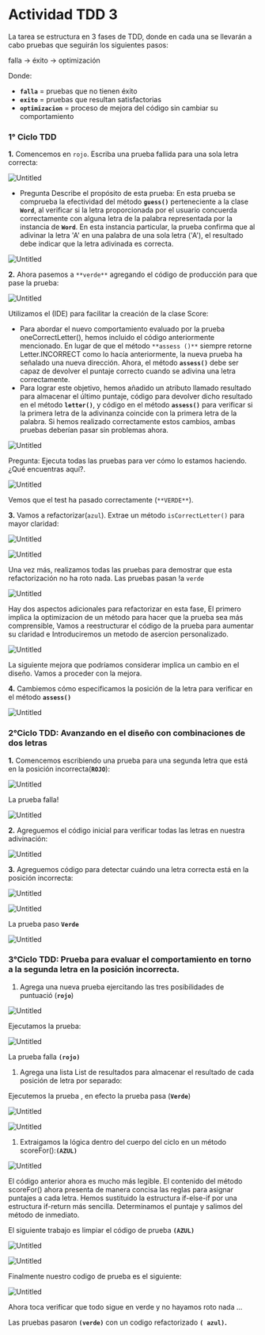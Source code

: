 # Actividad TDD 3

La tarea se estructura en 3 fases de TDD, donde en cada una se llevarán a cabo pruebas que seguirán los siguientes pasos:

falla → éxito → optimización

Donde:

- **`falla`** = pruebas que no tienen éxito
- **`exito`** = pruebas que resultan satisfactorias
- **`optimizacion`** = proceso de mejora del código sin cambiar su comportamiento

### 1° Ciclo TDD

**1.** Comencemos en `rojo`. Escriba una prueba fallida para una sola letra correcta:

![Untitled](images/Untitled.png)

- Pregunta Describe el propósito de esta prueba: 
En esta prueba se comprueba la efectividad del método **`guess()`** perteneciente a la clase **`Word`**, al verificar si la letra proporcionada por el usuario concuerda correctamente con alguna letra de la palabra representada por la instancia de **`Word`**. En esta instancia particular, la prueba confirma que al adivinar la letra 'A' en una palabra de una sola letra ('A'), el resultado debe indicar que la letra adivinada es correcta.

![Untitled](images/Untitled1.png)

**2.** Ahora pasemos a `**verde**` agregando el código de producción para que pase la prueba:

![Untitled](images/Untitled%202.png)

Utilizamos el (IDE) para facilitar la creación de la clase Score:

- Para abordar el nuevo comportamiento evaluado por la prueba oneCorrectLetter(), hemos incluido el código anteriormente mencionado. En lugar de que el método `**assess ()**` siempre retorne Letter.INCORRECT como lo hacía anteriormente, la nueva prueba ha señalado una nueva dirección. Ahora, el método **`assess()`** debe ser capaz de devolver el puntaje correcto cuando se adivina una letra correctamente.
- Para lograr este objetivo, hemos añadido un atributo llamado resultado para almacenar el último puntaje, código para devolver dicho resultado en el método **`letter()`**, y código en el método **`assess()`** para verificar si la primera letra de la adivinanza coincide con la primera letra de la palabra. Si hemos realizado correctamente estos cambios, ambas pruebas deberían pasar sin problemas ahora.

![Untitled](images/Untitled%203.png)

Pregunta: Ejecuta todas las pruebas para ver cómo lo estamos haciendo. ¿Qué encuentras aquí?.

![Untitled](images/Untitled%204.png)

Vemos que el test ha pasado correctamente (`**VERDE**`).

**3.** Vamos a refactorizar(`azul`). Extrae un método `isCorrectLetter()` para mayor claridad:

![Untitled](images/Untitled%205.png)

![Untitled](images/Untitled%206.png)

Una vez más, realizamos todas las pruebas para demostrar que esta refactorización no ha roto nada.
Las pruebas pasan !a `verde`

![Untitled](images/Untitled%207.png)

Hay dos aspectos adicionales para refactorizar en esta fase, El primero implica la optimizacion de un método para hacer que la prueba sea más comprensible, Vamos a reestructurar el código de la prueba para aumentar su claridad e Introduciremos un metodo de asercion personalizado.

![Untitled](images/Untitled%208.png)

La siguiente mejora que podríamos considerar implica un cambio en el diseño. Vamos a proceder con la mejora.

**4.** Cambiemos cómo especificamos la posición de la letra para verificar en el método **`assess()`**

![Untitled](images/Untitled%209.png)

### **2°Ciclo TDD: Avanzando en el diseño con combinaciones de dos letras**

**1.** Comencemos escribiendo una prueba para una segunda letra que está en la posición incorrecta(**`ROJO`**):

![Untitled](images/Untitled%2010.png)

La prueba falla! 

![Untitled](images/Untitled%2011.png)

**2.** Agreguemos el código inicial para verificar todas las letras en nuestra adivinación:

![Untitled](images/Untitled%2012.png)

**3.** Agreguemos código para detectar cuándo una letra correcta está en la posición incorrecta:

![Untitled](images/Untitled%2013.png)

![Untitled](images/Untitled%2014.png)

La prueba paso **`Verde`**

![Untitled](images/Untitled%2015.png)

### **3°Ciclo TDD: Prueba** para evaluar el comportamiento en torno a la segunda letra en la posición incorrecta.

1. Agrega una nueva prueba ejercitando las tres posibilidades de puntuació (**`rojo`**)

![Untitled](images/Untitled%2017.png)

Ejecutamos la prueba:

![Untitled](images/Untitled%2018.png)

La prueba falla  **`(rojo)`**

1. Agrega una lista List de resultados para almacenar el resultado de cada posición de letra por
separado:

Ejecutemos la prueba , en efecto la prueba pasa  (**`Verde`**)

![Untitled](images/Untitled%2019.png)

![Untitled](images/Untitled%2020.png)

1.  Extraigamos la lógica dentro del cuerpo del ciclo en un método scoreFor():**`(AZUL)`**

![Untitled](images/Untitled%2021.png)

El código anterior ahora es mucho más legible. El contenido del método scoreFor() ahora presenta de manera concisa las reglas para asignar puntajes a cada letra. Hemos sustituido la estructura if-else-if por una estructura if-return más sencilla. Determinamos el puntaje y salimos del método de inmediato.

El siguiente trabajo es limpiar el código de prueba **`(AZUL)`**

![Untitled](images/Cap2.png)

![Untitled](images/Untitled%2023.png)

Finalmente nuestro codigo de prueba es el siguiente:

![Untitled](images/Untitled%2024.png)

Ahora toca verificar que todo sigue en verde y no hayamos roto nada ...

Las pruebas pasaron **`(verde)`** con un codigo refactorizado **`( azul)`.**